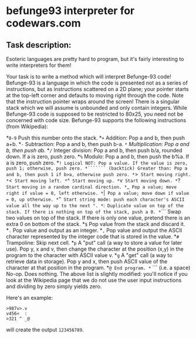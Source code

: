 # befunge93 interpreter for codewars.com
## Task description:
Esoteric languages are pretty hard to program, but it's fairly interesting to write interpreters for them!

Your task is to write a method which will interpret Befunge-93 code! Befunge-93 is a language in which the code is presented not as a series of instructions, but as instructions scattered on a 2D plane; your pointer starts at the top-left corner and defaults to moving right through the code. Note that the instruction pointer wraps around the screen! There is a singular stack which we will assume is unbounded and only contain integers. While Befunge-93 code is supposed to be restricted to 80x25, you need not be concerned with code size. Befunge-93 supports the following instructions (from Wikipedia):

*```0-9``` Push this number onto the stack.
*```+``` Addition: Pop a and b, then push a+b.
*```-``` Subtraction: Pop a and b, then push b-a.
*```*``` Multiplication: Pop a and b, then push a*b.
*```/``` Integer division: Pop a and b, then push b/a, rounded down. If a is zero, push zero.
*```%``` Modulo: Pop a and b, then push the b%a. If a is zero, push zero.
*```! Logical NOT: Pop a value. If the value is zero, push 1; otherwise, push zero.
*``````` (backtick) Greater than: Pop a and b, then push 1 if b>a, otherwise push zero.
*```>``` Start moving right.
*```<``` Start moving left.
*```^``` Start moving up.
*```v``` Start moving down.
*```?``` Start moving in a random cardinal direction.
*```_``` Pop a value; move right if value = 0, left otherwise.
*```|``` Pop a value; move down if value = 0, up otherwise.
*```"``` Start string mode: push each character's ASCII value all the way up to the next ".
*```:``` Duplicate value on top of the stack. If there is nothing on top of the stack, push a 0.
*```\``` Swap two values on top of the stack. If there is only one value, pretend there is an extra 0 on bottom of the stack.
*```$``` Pop value from the stack and discard it.
*```.``` Pop value and output as an integer.
*```,``` Pop value and output the ASCII character represented by the integer code that is stored in the value.
*```#``` Trampoline: Skip next cell.
*```p``` A "put" call (a way to store a value for later use). Pop y, x and v, then change the character at the position (x,y) in the program to the character with ASCII value v.
*```g``` A "get" call (a way to retrieve data in storage). Pop y and x, then push ASCII value of the character at that position in the program.
*```@ End program.
*``` ```  (i.e. a space) No-op. Does nothing.
The above list is slightly modified: you'll notice if you look at the Wikipedia page that we do not use the user input instructions and dividing by zero simply yields zero.

Here's an example:
```
>987v>.v
v456<  :
>321 ^ _@
```
will create the output ```123456789```.
